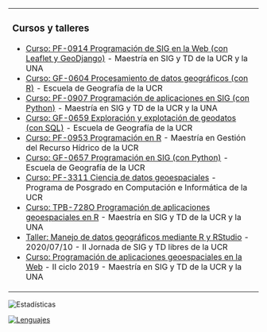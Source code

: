 <table>
  <tr>
    <td valign="top">

### Cursos y talleres
<!-- inicio de cursos y talleres -->
* [Curso: PF-0914 Programación de SIG en la Web (con Leaflet y GeoDjango)](https://pf0914-desarrollosigweb.github.io/2024-i/) - Maestría en SIG y TD de la UCR y la UNA
* [Curso: GF-0604 Procesamiento de datos geográficos (con R)](https://gf0604-procesamientodatosgeograficos.github.io/2024-i) - Escuela de Geografía de la UCR
* [Curso: PF-0907 Programación de aplicaciones en SIG (con Python)](https://pf0907-programacionsig.github.io/2023-ii/) - Maestría en SIG y TD de la UCR y la UNA
* [Curso: GF-0659 Exploración y explotación de geodatos (con SQL)](https://gf0659-exploraciongeodatos.github.io/2023-ii/) - Escuela de Geografía de la UCR
* [Curso: PF-0953 Programación en R](https://pf0953-programacionr.github.io/2022-ii/) - Maestría en Gestión del Recurso Hídrico de la UCR
* [Curso: GF-0657 Programación en SIG (con Python)](https://gf0657-programacionsig.github.io/) - Escuela de Geografía de la UCR
* [Curso: PF-3311 Ciencia de datos geoespaciales](https://pf3311-cienciadatosgeoespaciales.github.io/) - Programa de Posgrado en Computación e Informática de la UCR
* [Curso: TPB-728O Programación de aplicaciones geoespaciales en R](https://tpb728o-programaciongeoespacialr.github.io/) - Maestría en SIG y TD de la UCR y la UNA
* [Taller: Manejo de datos geográficos mediante R y RStudio](https://taller-r-jornadas-sigtd-2020.github.io/) - 2020/07/10 - II Jornada de SIG y TD libres de la UCR
* [Curso: Programación de aplicaciones geoespaciales en la Web](https://mfvargas.github.io/curso-programacion-web-geoespacial/) - II ciclo 2019 - Maestría en SIG y TD de la UCR y la UNA
<!-- fin de cursos y talleres -->
</td>
</tr></table>

<!--
![Contador](https://profile-counter.glitch.me/{mfvargas}/count.svg)
-->
<img align="right" height="15" src="https://profile-counter.glitch.me/{mfvargas}/count.svg">

![Estadísticas](https://github-readme-stats.vercel.app/api?username=mfvargas)

[![Lenguajes](https://github-readme-stats.vercel.app/api/top-langs/?username=mfvargas)](https://github.com/anuraghazra/github-readme-stats)

<!--
**mfvargas/mfvargas** is a ✨ _special_ ✨ repository because its `README.md` (this file) appears on your GitHub profile.

### Hi there 👋

Here are some ideas to get you started:

- 🔭 I’m currently working on ...
- 🌱 I’m currently learning ...
- 👯 I’m looking to collaborate on ...
- 🤔 I’m looking for help with ...
- 💬 Ask me about ...
- 📫 How to reach me: ...
- 😄 Pronouns: ...
- ⚡ Fun fact: ...
-->
